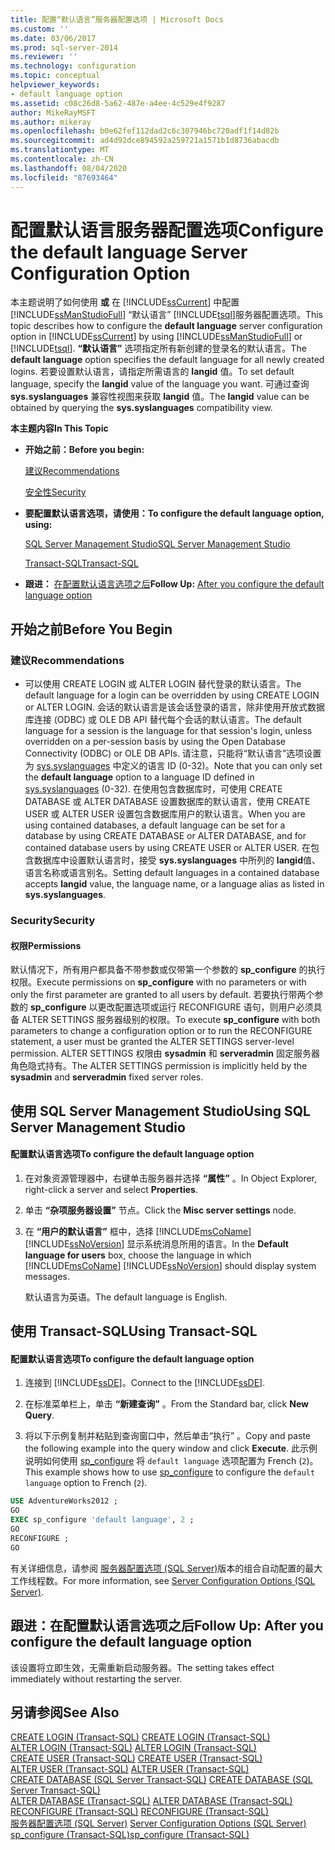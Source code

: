 ```yaml
---
title: 配置“默认语言”服务器配置选项 | Microsoft Docs
ms.custom: ''
ms.date: 03/06/2017
ms.prod: sql-server-2014
ms.reviewer: ''
ms.technology: configuration
ms.topic: conceptual
helpviewer_keywords:
- default language option
ms.assetid: c08c26d8-5a62-487e-a4ee-4c529e4f9287
author: MikeRayMSFT
ms.author: mikeray
ms.openlocfilehash: b0e62fef112dad2c6c307946bc720adf1f14d82b
ms.sourcegitcommit: ad4d92dce894592a259721a1571b1d8736abacdb
ms.translationtype: MT
ms.contentlocale: zh-CN
ms.lasthandoff: 08/04/2020
ms.locfileid: "87693464"
---
```

# <a name="configure-the-default-language-server-configuration-option"></a><span data-ttu-id="ab973-102">配置默认语言服务器配置选项</span><span class="sxs-lookup"><span data-stu-id="ab973-102">Configure the default language Server Configuration Option</span></span>
  <span data-ttu-id="ab973-103">本主题说明了如何使用 **或** 在 [!INCLUDE[ssCurrent](../../includes/sscurrent-md.md)] 中配置 [!INCLUDE[ssManStudioFull](../../includes/ssmanstudiofull-md.md)] “默认语言” [!INCLUDE[tsql](../../includes/tsql-md.md)]服务器配置选项。</span><span class="sxs-lookup"><span data-stu-id="ab973-103">This topic describes how to configure the **default language** server configuration option in [!INCLUDE[ssCurrent](../../includes/sscurrent-md.md)] by using [!INCLUDE[ssManStudioFull](../../includes/ssmanstudiofull-md.md)] or [!INCLUDE[tsql](../../includes/tsql-md.md)].</span></span> <span data-ttu-id="ab973-104">**“默认语言”** 选项指定所有新创建的登录名的默认语言。</span><span class="sxs-lookup"><span data-stu-id="ab973-104">The **default language** option specifies the default language for all newly created logins.</span></span> <span data-ttu-id="ab973-105">若要设置默认语言，请指定所需语言的 **langid** 值。</span><span class="sxs-lookup"><span data-stu-id="ab973-105">To set default language, specify the **langid** value of the language you want.</span></span> <span data-ttu-id="ab973-106">可通过查询 **sys.syslanguages** 兼容性视图来获取 **langid** 值。</span><span class="sxs-lookup"><span data-stu-id="ab973-106">The **langid** value can be obtained by querying the **sys.syslanguages** compatibility view.</span></span>  
  
 <span data-ttu-id="ab973-107">**本主题内容**</span><span class="sxs-lookup"><span data-stu-id="ab973-107">**In This Topic**</span></span>  
  
-   <span data-ttu-id="ab973-108">**开始之前：**</span><span class="sxs-lookup"><span data-stu-id="ab973-108">**Before you begin:**</span></span>  
  
     [<span data-ttu-id="ab973-109">建议</span><span class="sxs-lookup"><span data-stu-id="ab973-109">Recommendations</span></span>](#Recommendations)  
  
     [<span data-ttu-id="ab973-110">安全性</span><span class="sxs-lookup"><span data-stu-id="ab973-110">Security</span></span>](#Security)  
  
-   <span data-ttu-id="ab973-111">**要配置默认语言选项，请使用：**</span><span class="sxs-lookup"><span data-stu-id="ab973-111">**To configure the default language option, using:**</span></span>  
  
     [<span data-ttu-id="ab973-112">SQL Server Management Studio</span><span class="sxs-lookup"><span data-stu-id="ab973-112">SQL Server Management Studio</span></span>](#SSMSProcedure)  
  
     [<span data-ttu-id="ab973-113">Transact-SQL</span><span class="sxs-lookup"><span data-stu-id="ab973-113">Transact-SQL</span></span>](#TsqlProcedure)  
  
-   <span data-ttu-id="ab973-114">**跟进：** [在配置默认语言选项之后](#FollowUp)</span><span class="sxs-lookup"><span data-stu-id="ab973-114">**Follow Up:**  [After you configure the default language option](#FollowUp)</span></span>  
  
##  <a name="before-you-begin"></a><a name="BeforeYouBegin"></a> <span data-ttu-id="ab973-115">开始之前</span><span class="sxs-lookup"><span data-stu-id="ab973-115">Before You Begin</span></span>  
  
###  <a name="recommendations"></a><a name="Recommendations"></a> <span data-ttu-id="ab973-116">建议</span><span class="sxs-lookup"><span data-stu-id="ab973-116">Recommendations</span></span>  
  
-   <span data-ttu-id="ab973-117">可以使用 CREATE LOGIN 或 ALTER LOGIN 替代登录的默认语言。</span><span class="sxs-lookup"><span data-stu-id="ab973-117">The default language for a login can be overridden by using CREATE LOGIN or ALTER LOGIN.</span></span> <span data-ttu-id="ab973-118">会话的默认语言是该会话登录的语言，除非使用开放式数据库连接 (ODBC) 或 OLE DB API 替代每个会话的默认语言。</span><span class="sxs-lookup"><span data-stu-id="ab973-118">The default language for a session is the language for that session's login, unless overridden on a per-session basis by using the Open Database Connectivity (ODBC) or OLE DB APIs.</span></span> <span data-ttu-id="ab973-119">请注意，只能将“默认语言”选项设置为 [sys.syslanguages](/sql/relational-databases/system-compatibility-views/sys-syslanguages-transact-sql) 中定义的语言 ID (0-32)。</span><span class="sxs-lookup"><span data-stu-id="ab973-119">Note that you can only set the **default language** option to a language ID defined in [sys.syslanguages](/sql/relational-databases/system-compatibility-views/sys-syslanguages-transact-sql) (0-32).</span></span> <span data-ttu-id="ab973-120">在使用包含数据库时，可使用 CREATE DATABASE 或 ALTER DATABASE 设置数据库的默认语言，使用 CREATE USER 或 ALTER USER 设置包含数据库用户的默认语言。</span><span class="sxs-lookup"><span data-stu-id="ab973-120">When you are using contained databases, a default language can be set for a database by using CREATE DATABASE or ALTER DATABASE, and for contained database users by using CREATE USER or ALTER USER.</span></span> <span data-ttu-id="ab973-121">在包含数据库中设置默认语言时，接受 **sys.syslanguages** 中所列的 **langid**值、语言名称或语言别名。</span><span class="sxs-lookup"><span data-stu-id="ab973-121">Setting default languages in a contained database accepts **langid** value, the language name, or a language alias as listed in **sys.syslanguages**.</span></span>  
  
###  <a name="security"></a><a name="Security"></a> <span data-ttu-id="ab973-122">Security</span><span class="sxs-lookup"><span data-stu-id="ab973-122">Security</span></span>  
  
####  <a name="permissions"></a><a name="Permissions"></a> <span data-ttu-id="ab973-123">权限</span><span class="sxs-lookup"><span data-stu-id="ab973-123">Permissions</span></span>  
 <span data-ttu-id="ab973-124">默认情况下，所有用户都具备不带参数或仅带第一个参数的 **sp_configure** 的执行权限。</span><span class="sxs-lookup"><span data-stu-id="ab973-124">Execute permissions on **sp_configure** with no parameters or with only the first parameter are granted to all users by default.</span></span> <span data-ttu-id="ab973-125">若要执行带两个参数的 **sp_configure** 以更改配置选项或运行 RECONFIGURE 语句，则用户必须具备 ALTER SETTINGS 服务器级别的权限。</span><span class="sxs-lookup"><span data-stu-id="ab973-125">To execute **sp_configure** with both parameters to change a configuration option or to run the RECONFIGURE statement, a user must be granted the ALTER SETTINGS server-level permission.</span></span> <span data-ttu-id="ab973-126">ALTER SETTINGS 权限由 **sysadmin** 和 **serveradmin** 固定服务器角色隐式持有。</span><span class="sxs-lookup"><span data-stu-id="ab973-126">The ALTER SETTINGS permission is implicitly held by the **sysadmin** and **serveradmin** fixed server roles.</span></span>  
  
##  <a name="using-sql-server-management-studio"></a><a name="SSMSProcedure"></a> <span data-ttu-id="ab973-127">使用 SQL Server Management Studio</span><span class="sxs-lookup"><span data-stu-id="ab973-127">Using SQL Server Management Studio</span></span>  
  
#### <a name="to-configure-the-default-language-option"></a><span data-ttu-id="ab973-128">配置默认语言选项</span><span class="sxs-lookup"><span data-stu-id="ab973-128">To configure the default language option</span></span>  
  
1.  <span data-ttu-id="ab973-129">在对象资源管理器中，右键单击服务器并选择 **“属性”** 。</span><span class="sxs-lookup"><span data-stu-id="ab973-129">In Object Explorer, right-click a server and select **Properties**.</span></span>  
  
2.  <span data-ttu-id="ab973-130">单击 **“杂项服务器设置”** 节点。</span><span class="sxs-lookup"><span data-stu-id="ab973-130">Click the **Misc server settings** node.</span></span>  
  
3.  <span data-ttu-id="ab973-131">在 **“用户的默认语言”** 框中，选择 [!INCLUDE[msCoName](../../includes/msconame-md.md)] [!INCLUDE[ssNoVersion](../../includes/ssnoversion-md.md)] 显示系统消息所用的语言。</span><span class="sxs-lookup"><span data-stu-id="ab973-131">In the **Default language for users** box, choose the language in which [!INCLUDE[msCoName](../../includes/msconame-md.md)] [!INCLUDE[ssNoVersion](../../includes/ssnoversion-md.md)] should display system messages.</span></span>  
  
     <span data-ttu-id="ab973-132">默认语言为英语。</span><span class="sxs-lookup"><span data-stu-id="ab973-132">The default language is English.</span></span>  
  
##  <a name="using-transact-sql"></a><a name="TsqlProcedure"></a> <span data-ttu-id="ab973-133">使用 Transact-SQL</span><span class="sxs-lookup"><span data-stu-id="ab973-133">Using Transact-SQL</span></span>  
  
#### <a name="to-configure-the-default-language-option"></a><span data-ttu-id="ab973-134">配置默认语言选项</span><span class="sxs-lookup"><span data-stu-id="ab973-134">To configure the default language option</span></span>  
  
1.  <span data-ttu-id="ab973-135">连接到 [!INCLUDE[ssDE](../../includes/ssde-md.md)]。</span><span class="sxs-lookup"><span data-stu-id="ab973-135">Connect to the [!INCLUDE[ssDE](../../includes/ssde-md.md)].</span></span>  
  
2.  <span data-ttu-id="ab973-136">在标准菜单栏上，单击 **“新建查询”** 。</span><span class="sxs-lookup"><span data-stu-id="ab973-136">From the Standard bar, click **New Query**.</span></span>  
  
3.  <span data-ttu-id="ab973-137">将以下示例复制并粘贴到查询窗口中，然后单击“执行” 。</span><span class="sxs-lookup"><span data-stu-id="ab973-137">Copy and paste the following example into the query window and click **Execute**.</span></span> <span data-ttu-id="ab973-138">此示例说明如何使用 [sp_configure](/sql/relational-databases/system-stored-procedures/sp-configure-transact-sql) 将 `default language` 选项配置为 French (`2`)。</span><span class="sxs-lookup"><span data-stu-id="ab973-138">This example shows how to use [sp_configure](/sql/relational-databases/system-stored-procedures/sp-configure-transact-sql) to configure the `default language` option to French (`2`).</span></span>  
  
```sql  
USE AdventureWorks2012 ;  
GO  
EXEC sp_configure 'default language', 2 ;  
GO  
RECONFIGURE ;  
GO  
```  
  
 <span data-ttu-id="ab973-139">有关详细信息，请参阅 [服务器配置选项 (SQL Server)](server-configuration-options-sql-server.md)版本的组合自动配置的最大工作线程数。</span><span class="sxs-lookup"><span data-stu-id="ab973-139">For more information, see [Server Configuration Options &#40;SQL Server&#41;](server-configuration-options-sql-server.md).</span></span>  
  
##  <a name="follow-up-after-you-configure-the-default-language-option"></a><a name="FollowUp"></a> <span data-ttu-id="ab973-140">跟进：在配置默认语言选项之后</span><span class="sxs-lookup"><span data-stu-id="ab973-140">Follow Up: After you configure the default language option</span></span>  
 <span data-ttu-id="ab973-141">该设置将立即生效，无需重新启动服务器。</span><span class="sxs-lookup"><span data-stu-id="ab973-141">The setting takes effect immediately without restarting the server.</span></span>  
  
## <a name="see-also"></a><span data-ttu-id="ab973-142">另请参阅</span><span class="sxs-lookup"><span data-stu-id="ab973-142">See Also</span></span>  
 <span data-ttu-id="ab973-143">[CREATE LOGIN &#40;Transact-SQL&#41;](/sql/t-sql/statements/create-login-transact-sql) </span><span class="sxs-lookup"><span data-stu-id="ab973-143">[CREATE LOGIN &#40;Transact-SQL&#41;](/sql/t-sql/statements/create-login-transact-sql) </span></span>  
 <span data-ttu-id="ab973-144">[ALTER LOGIN &#40;Transact-SQL&#41;](/sql/t-sql/statements/alter-login-transact-sql) </span><span class="sxs-lookup"><span data-stu-id="ab973-144">[ALTER LOGIN &#40;Transact-SQL&#41;](/sql/t-sql/statements/alter-login-transact-sql) </span></span>  
 <span data-ttu-id="ab973-145">[CREATE USER (Transact-SQL)](/sql/t-sql/statements/create-user-transact-sql) </span><span class="sxs-lookup"><span data-stu-id="ab973-145">[CREATE USER &#40;Transact-SQL&#41;](/sql/t-sql/statements/create-user-transact-sql) </span></span>  
 <span data-ttu-id="ab973-146">[ALTER USER (Transact-SQL)](/sql/t-sql/statements/alter-user-transact-sql) </span><span class="sxs-lookup"><span data-stu-id="ab973-146">[ALTER USER &#40;Transact-SQL&#41;](/sql/t-sql/statements/alter-user-transact-sql) </span></span>  
 <span data-ttu-id="ab973-147">[CREATE DATABASE (SQL Server Transact-SQL)](/sql/t-sql/statements/create-database-sql-server-transact-sql) </span><span class="sxs-lookup"><span data-stu-id="ab973-147">[CREATE DATABASE &#40;SQL Server Transact-SQL&#41;](/sql/t-sql/statements/create-database-sql-server-transact-sql) </span></span>  
 <span data-ttu-id="ab973-148">[ALTER DATABASE (Transact-SQL)](/sql/t-sql/statements/alter-database-transact-sql) </span><span class="sxs-lookup"><span data-stu-id="ab973-148">[ALTER DATABASE &#40;Transact-SQL&#41;](/sql/t-sql/statements/alter-database-transact-sql) </span></span>  
 <span data-ttu-id="ab973-149">[RECONFIGURE (Transact-SQL)](/sql/t-sql/language-elements/reconfigure-transact-sql) </span><span class="sxs-lookup"><span data-stu-id="ab973-149">[RECONFIGURE &#40;Transact-SQL&#41;](/sql/t-sql/language-elements/reconfigure-transact-sql) </span></span>  
 <span data-ttu-id="ab973-150">[服务器配置选项 (SQL Server)](server-configuration-options-sql-server.md) </span><span class="sxs-lookup"><span data-stu-id="ab973-150">[Server Configuration Options &#40;SQL Server&#41;](server-configuration-options-sql-server.md) </span></span>  
 [<span data-ttu-id="ab973-151">sp_configure &#40;Transact-SQL&#41;</span><span class="sxs-lookup"><span data-stu-id="ab973-151">sp_configure &#40;Transact-SQL&#41;</span></span>](/sql/relational-databases/system-stored-procedures/sp-configure-transact-sql)  
  
  
